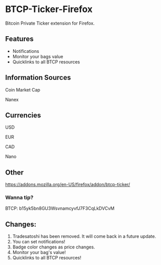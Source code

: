 # BTCP-Ticker-Firefox
Bitcoin Private Ticker extension for Firefox.

## Features

* Notifications
* Monitor your bags value
* Quicklinks to all BTCP resources

## Information Sources

Coin Market Cap

Nanex

## Currencies
USD

EUR

CAD

Nano


## Other

https://addons.mozilla.org/en-US/firefox/addon/btcp-ticker/

### Wanna tip?

BTCP: b15yk5bn8GU3WsvnamcyvfJ7F3CqLkDVCvM

## Changes:

1. Tradesatoshi has been removed. It will come back in a future update.
2. You can set notifications!
3. Badge color changes as price changes.
4. Monitor your bag's value!
5. Quicklinks to all BTCP resources!

